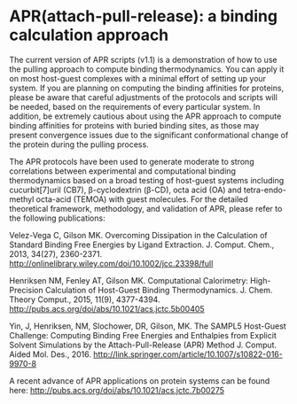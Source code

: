 # APR(attach-pull-release): a binding calculation approach

The current version of APR scripts (v1.1) is a demonstration of how to use the pulling approach to compute binding thermodynamics. 
You can apply it on most host-guest complexes with a minimal effort of setting up your system. 
If you are planning on computing the binding affinities for proteins, please be aware that
careful adjustments of the protocols and scripts will be needed, based on the requirements of every particular system. In addition,
be extremely cautious about using the APR approach to compute binding affinities for proteins with buried binding sites, as those
may present convergence issues due to the significant conformational change of the protein during the pulling process.     

The APR protocols have been used to generate moderate to strong correlations between experimental and computational binding thermodynamics based on a broad testing of host-guest systems including cucurbit[7]uril (CB7), β-cyclodextrin (β-CD), octa acid (OA) and tetra-endo-methyl octa-acid (TEMOA) with guest molecules. For the detailed theoretical framework, methodology, and validation of APR, please refer to the following publications:

Velez-Vega C, Gilson MK. Overcoming Dissipation in the Calculation of Standard Binding Free Energies by Ligand Extraction. J. Comput. Chem., 2013, 34(27), 2360-2371. http://onlinelibrary.wiley.com/doi/10.1002/jcc.23398/full

Henriksen NM, Fenley AT, Gilson MK. Computational Calorimetry: High-Precision Calculation of Host-Guest Binding Thermodynamics. J. Chem. Theory Comput., 2015, 11(9), 4377-4394. http://pubs.acs.org/doi/abs/10.1021/acs.jctc.5b00405
 
Yin, J, Henriksen, NM, Slochower, DR, Gilson, MK. The SAMPL5 Host-Guest Challenge: Computing Binding Free Energies and Enthalpies from Explicit Solvent Simulations by the Attach-Pull-Release (APR) Method J. Comput. Aided Mol. Des., 2016. http://link.springer.com/article/10.1007/s10822-016-9970-8


A recent advance of APR applications on protein systems can be found here: http://pubs.acs.org/doi/abs/10.1021/acs.jctc.7b00275

